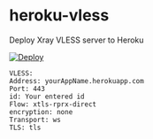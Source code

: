 # heroku-vless
Deploy Xray VLESS server to Heroku

[![Deploy](https://www.herokucdn.com/deploy/button.png)](https://dashboard.heroku.com/new?template=https://github.com/Morton-L/Xray-Heroku/tree/main)


```
VLESS:
Address: yourAppName.herokuapp.com
Port: 443
id: Your entered id
Flow: xtls-rprx-direct
encryption: none
Transport: ws
TLS: tls
